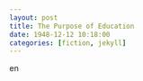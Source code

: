 ```yaml
---
layout: post
title: The Purpose of Education
date: 1948-12-12 10:18:00
categories: [fiction, jekyll]
---
```


en
